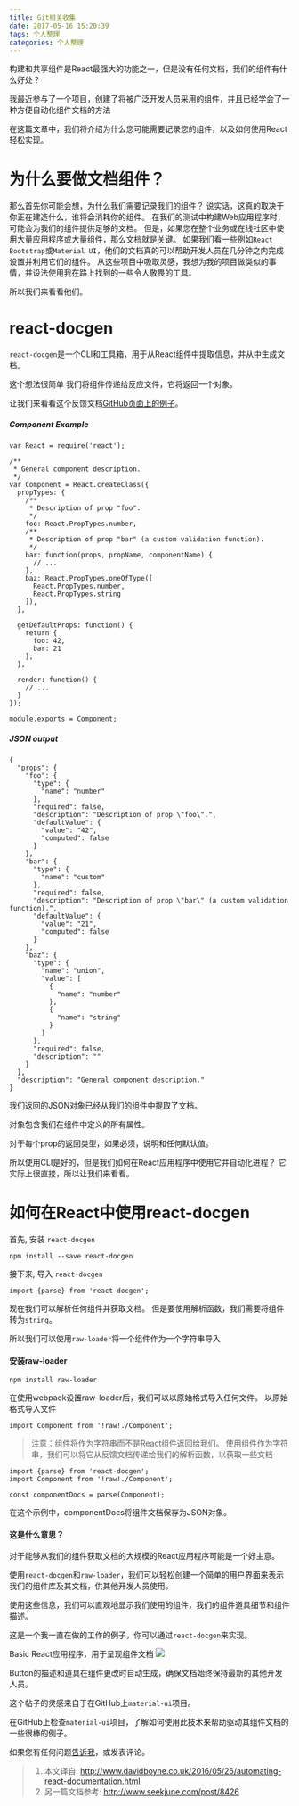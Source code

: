 ```yaml
---
title: Git相关收集
date: 2017-05-16 15:20:39
tags: 个人整理
categories: 个人整理
---
```


构建和共享组件是React最强大的功能之一，但是没有任何文档，我们的组件有什么好处？

我最近参与了一个项目，创建了将被广泛开发人员采用的组件，并且已经学会了一种方便自动化组件文档的方法

在这篇文章中，我们将介绍为什么您可能需要记录您的组件，以及如何使用React轻松实现。

# 为什么要做文档组件？
那么首先你可能会想，为什么我们需要记录我们的组件？
说实话，这真的取决于你正在建造什么，谁将会消耗你的组件。
在我们的测试中构建Web应用程序时，可能会为我们的组件提供足够的文档。
但是，如果您在整个业务或在线社区中使用大量应用程序或大量组件，那么文档就是关键。
如果我们看一些例如`React Bootstrap`或`Material UI`，他们的文档真的可以帮助开发人员在几分钟之内完成设置并利用它们的组件。
从这些项目中吸取灵感，我想为我的项目做类似的事情，并设法使用我在路上找到的一些令人敬畏的工具。

所以我们来看看他们。

# react-docgen
`react-docgen`是一个CLI和工具箱，用于从React组件中提取信息，并从中生成文档。

这个想法很简单 我们将组件传递给反应文件，它将返回一个对象。

让我们来看看这个反馈文档[GitHub页面上的例子](https://github.com/reactjs/react-docgen)。

##### Component Example
```
var React = require('react');

/**
 * General component description.
 */
var Component = React.createClass({
  propTypes: {
    /**
     * Description of prop "foo".
     */
    foo: React.PropTypes.number,
    /**
     * Description of prop "bar" (a custom validation function).
     */
    bar: function(props, propName, componentName) {
      // ...
    },
    baz: React.PropTypes.oneOfType([
      React.PropTypes.number,
      React.PropTypes.string
    ]),
  },

  getDefaultProps: function() {
    return {
      foo: 42,
      bar: 21
    };
  },

  render: function() {
    // ...
  }
});

module.exports = Component;
```
##### JSON output
```
{
  "props": {
    "foo": {
      "type": {
        "name": "number"
      },
      "required": false,
      "description": "Description of prop \"foo\".",
      "defaultValue": {
        "value": "42",
        "computed": false
      }
    },
    "bar": {
      "type": {
        "name": "custom"
      },
      "required": false,
      "description": "Description of prop \"bar\" (a custom validation function).",
      "defaultValue": {
        "value": "21",
        "computed": false
      }
    },
    "baz": {
      "type": {
        "name": "union",
        "value": [
          {
            "name": "number"
          },
          {
            "name": "string"
          }
        ]
      },
      "required": false,
      "description": ""
    }
  },
  "description": "General component description."
}
```
我们返回的JSON对象已经从我们的组件中提取了文档。

对象包含我们在组件中定义的所有属性。

对于每个prop的返回类型，如果必须，说明和任何默认值。

所以使用CLI是好的，但是我们如何在React应用程序中使用它并自动化进程？ 它实际上很直接，所以让我们来看看。

# 如何在React中使用react-docgen
首先, 安装 `react-docgen`
```
npm install --save react-docgen
```
接下来, 导入 `react-docgen`
```
import {parse} from 'react-docgen';
```
现在我们可以解析任何组件并获取文档。 但是要使用解析函数，我们需要将组件转为`string`。

所以我们可以使用`raw-loader`将一个组件作为一个字符串导入
#### 安装raw-loader
```
npm install raw-loader
```
在使用webpack设置raw-loader后，我们可以以原始格式导入任何文件。
以原始格式导入文件
```
import Component from '!raw!./Component';
```
> 注意：组件将作为字符串而不是React组件返回给我们。
使用组件作为字符串，我们可以将它从反馈文档传递给我们的解析函数，以获取一些文档

```
import {parse} from 'react-docgen';
import Component from '!raw!./Component';

const componentDocs = parse(Component);
```
在这个示例中，componentDocs将组件文档保存为JSON对象。
#### 这是什么意思？
对于能够从我们的组件获取文档的大规模的React应用程序可能是一个好主意。

使用`react-docgen`和`raw-loader`，我们可以轻松创建一个简单的用户界面来表示我们的组件库及其文档，供其他开发人员使用。

使用这些信息，我们可以直观地显示我们使用的组件，我们的组件道具细节和组件描述。

这是一个我一直在做的工作的例子，你可以通过`react-docgen`来实现。

Basic React应用程序，用于呈现组件文档
![](http://www.davidboyne.co.uk/images/docs.png)

Button的描述和道具在组件更改时自动生成，确保文档始终保持最新的其他开发人员。

这个帖子的灵感来自于在GitHub上`material-ui`项目。

在GitHub上检查`material-ui`项目，了解如何使用此技术来帮助驱动其组件文档的一些很棒的例子。

如果您有任何问题[告诉我](https://twitter.com/boyney123)，或发表评论。

> 1. 本文译自: http://www.davidboyne.co.uk/2016/05/26/automating-react-documentation.html
> 2. 另一篇文档参考: http://www.seekjune.com/post/8426